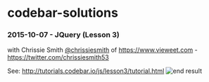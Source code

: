 # codebar-solutions

### 2015-10-07 - JQuery (Lesson 3)
with Chrissie Smith 
[@chrissiesmith](https://github.com/chrissiesmith) 
of https://www.vieweet.com - https://twitter.com/chrissiesmith53

See: http://tutorials.codebar.io/js/lesson3/tutorial.html
![end result](https://cloud.githubusercontent.com/assets/194400/10359347/a00f6426-6d8f-11e5-9237-6dde7cb3484c.png)